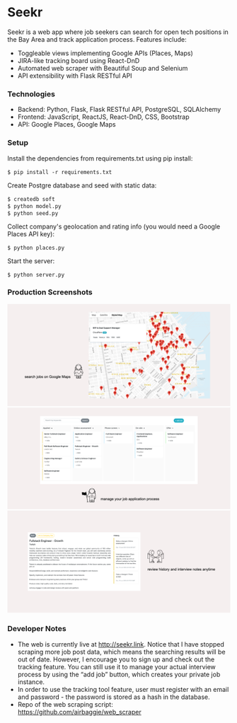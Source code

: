 # Seekr
Seekr is a web app where job seekers can search for open tech positions in the Bay Area and track application process. Features include:
- Toggleable views implementing Google APIs (Places, Maps)
- JIRA-like tracking board using React-DnD
- Automated web scraper with Beautiful Soup and Selenium
- API extensibility with Flask RESTful API

### Technologies
- Backend: Python, Flask, Flask RESTful API, PostgreSQL, SQLAlchemy<br />
- Frontend: JavaScript, ReactJS, React-DnD, CSS, Bootstrap<br />
- API: Google Places, Google Maps<br />

### Setup
Install the dependencies from requirements.txt using pip install:
```
$ pip install -r requirements.txt
```
Create Postgre database and seed with static data:
```
$ createdb soft
$ python model.py
$ python seed.py
```
Collect company's geolocation and rating info (you would need a Google Places API key):
```
$ python places.py
```
Start the server:
```
$ python server.py
```

### Production Screenshots
![](https://github.com/airbaggie/seekr_web_app/blob/master/static/assets/1.png)
![](https://github.com/airbaggie/seekr_web_app/blob/master/static/assets/2.png)
![](https://github.com/airbaggie/seekr_web_app/blob/master/static/assets/3.png)

### Developer Notes
- The web is currently live at http://seekr.link. Notice that I have stopped scraping more job post data, which means the searching results will be out of date. However, I encourage you to sign up and check out the tracking feature. You can still use it to manage your actual interview process by using the “add job” button, which creates your private job instance.
- In order to use the tracking tool feature, user must register with an email and password - the password is stored as a hash in the database.
- Repo of the web scraping script: https://github.com/airbaggie/web_scraper
